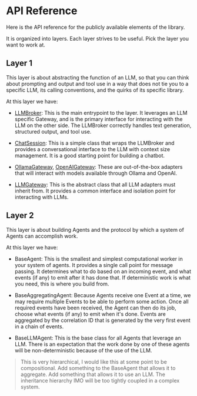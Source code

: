 # API Reference

Here is the API reference for the publicly available elements of the library.

It is organized into layers. Each layer strives to be useful. Pick the layer you want to work at.

## Layer 1

This layer is about abstracting the function of an LLM, so that you can think about prompting and output and tool use in
a way that does not tie you to a specific LLM, its calling conventions, and the quirks of its specific library.

At this layer we have:

- [LLMBroker](api_1.md#mojentic.llm.LLMBroker): This is the main entrypoint to the layer. It leverages an LLM specific
  Gateway, and is the primary interface for interacting with the LLM on the other side. The LLMBroker correctly handles
  text generation, structured output, and tool use.

- [ChatSession](api_1.md#mojentic.llm.ChatSession): This is a simple class that wraps the LLMBroker and provides a
  conversational interface to the LLM with context size management. It is a good starting point for building a chatbot.

- [OllamaGateway](api_1.md#mojentic.llm.OllamaGateway), [OpenAIGateway](api_1.md#mojentic.llm.OpenAIGateway): These are
  out-of-the-box adapters that will interact with models available through
  Ollama and OpenAI.

- [LLMGateway](api_1.md#mojentic.llm.LLMGateway): This is the abstract class that all LLM adapters must inherit from. It
  provides a common interface and isolation point for interacting with LLMs.

## Layer 2

This layer is about building Agents and the protocol by which a system of Agents can accomplish work.

At this layer we have:

- BaseAgent: This is the smallest and simplest computational worker in your system of agents. It provides a single call
  point for message passing. It determines what to do based on an incoming event, and what events (if any) to emit after
  it has done that. If deterministic work is what you need, this is where you build from.

- BaseAggregatingAgent: Because Agents receive one Event at a time, we may require multiple Events to be able to perform
  some action. Once all required events have been received, the Agent can then do its job, choose what events (if any)
  to emit when it's done. Events are aggregated by the correlation ID that is generated by the very first event in a
  chain of events.

- BaseLLMAgent: This is the base class for all Agents that leverage an LLM. There is an expectation that the work done
  by one of these agents will be non-deterministic because of the use of the LLM.

> This is very hierarchical, I would like this at some point to be compositional. Add something to the BaseAgent that
> allows it to aggregate. Add something that allows it to use an LLM. The inheritance hierarchy IMO will be too tightly
> coupled in a complex system.

